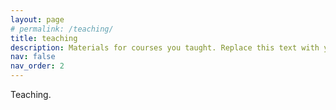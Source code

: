 ```yaml
---
layout: page
# permalink: /teaching/
title: teaching
description: Materials for courses you taught. Replace this text with your description.
nav: false
nav_order: 2
---
```


Teaching.
